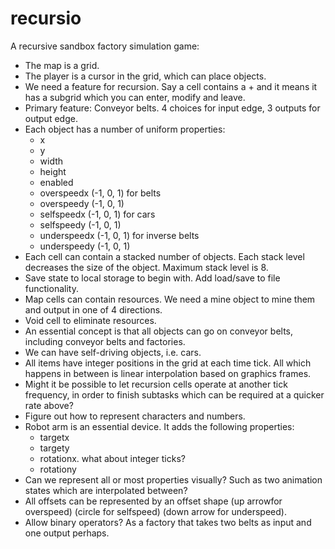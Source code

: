 # recursio
A recursive sandbox factory simulation game:
 - The map is a grid.
 - The player is a cursor in the grid, which can place objects.
 - We need a feature for recursion. Say a cell contains a + and it means it has a subgrid which you can enter, modify and leave.
 - Primary feature: Conveyor belts. 4 choices for input edge, 3 outputs for output edge.
 - Each object has a number of uniform properties:
   - x
   - y
   - width
   - height
   - enabled
   - overspeedx (-1, 0, 1) for belts
   - overspeedy (-1, 0, 1)
   - selfspeedx (-1, 0, 1) for cars
   - selfspeedy (-1, 0, 1)
   - underspeedx (-1, 0, 1) for inverse belts
   - underspeedy (-1, 0, 1)
 - Each cell can contain a stacked number of objects. Each stack level decreases the size of the object. Maximum stack level is 8.
 - Save state to local storage to begin with. Add load/save to file functionality.
 - Map cells can contain resources. We need a mine object to mine them and output in one of 4 directions.
 - Void cell to eliminate resources.
 - An essential concept is that all objects can go on conveyor belts, including conveyor belts and factories.
 - We can have self-driving objects, i.e. cars.
 - All items have integer positions in the grid at each time tick. All which happens in between is linear interpolation based on graphics frames.
 - Might it be possible to let recursion cells operate at another tick frequency, in order to finish subtasks which can be required at a quicker rate above?
 - Figure out how to represent characters and numbers.
 - Robot arm is an essential device. It adds the following properties:
   - targetx
   - targety
   - rotationx. what about integer ticks?
   - rotationy
 - Can we represent all or most properties visually? Such as two animation states which are interpolated between?
 - All offsets can be represented by an offset shape (up arrowfor overspeed) (circle for selfspeed) (down arrow for underspeed).
 - Allow binary operators? As a factory that takes two belts as input and one output perhaps.

